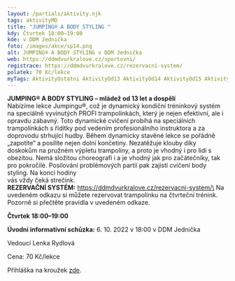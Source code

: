 ```yaml
---
layout: /partials/aktivity.njk
tags: aktivityMD
title: "JUMPING® A BODY STYLING "
kdy: Čtvrtek 18:00–19:00
kde: v DDM Jednička
foto: /images/akce/sp14.png
alt: JUMPING® A BODY STYLING v DDM Jednička
web: https://ddmdvurkralove.cz/sportovni/
registrace: https://ddmdvurkralove.cz/rezervacni-system/
polatek: 70 Kč/lekce
myTags: AktivityOstatni AktivityOd13 AktivityOd14 AktivityOd15 AktivityDospeli
---
```

<!--StartFragment-->

**JUMPING® A BODY STYLING – mládež od 13 let a dospělí**\
Nabízíme lekce Jumpingu®, což je dynamický kondiční tréninkový systém na speciálně vyvinutých PROFI trampolínkách, který je nejen efektivní, ale i opravdu zábavný. Toto dynamické cvičení probíhá na speciálních trampolínkách s řídítky pod vedením profesionálního instruktora a za doprovodu strhující hudby. Během dynamicky stavěné lekce se pořádně „zapotíte“ a posílíte nejen dolní končetiny. Nezatěžuje klouby díky doskokům na pružném výpletu trampolíny, a proto je vhodný i pro lidi s obezitou. Nemá složitou choreografi i a je vhodný jak pro začátečníky, tak pro pokročilé. Posilování problémových partií pak zajistí cvičení body styling. Na konci hodiny\
vás vždy čeká strečink.\
**REZERVAČNÍ SYSTÉM:** https://ddmdvurkralove.cz/rezervacni-system/\
Na uvedeném odkazu si můžete rezervovat trampolínku na čtvrteční trénink.\
Pozorně si přečtěte pravidla v uvedeném odkaze.

**Čtvrtek 18:00–19:00**

**Úvodní informativní schůzka:** 6. 10. 2022 v 18:00 v DDM Jednička

Vedoucí Lenka Rydlová

Cena: 70 Kč/lekce

Přihláška na kroužek [zde](https://ddmdvurkralove.cz/prihlaska/).

<!--EndFragment-->